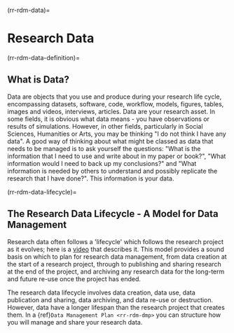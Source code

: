 (rr-rdm-data)=
# Research Data

(rr-rdm-data-definition)=
## What is Data?

Data are objects that you use and produce during your research life cycle, encompassing datasets, software, code, workflow, models, figures, tables, images and videos, interviews, articles. 
Data are your research asset. 
In some fields, it is obvious what data means - you have observations or results of simulations. 
However, in other fields, particularly in Social Sciences, Humanities or Arts, you may be thinking "I do not think I have any data". 
A good way of thinking about what might be classed as data that needs to be managed is to ask yourself the questions: "What is the information that I need to use and write about in my paper or book?", "What information would I need to back up my conclusions?" and "What information is needed by others to understand and possibly replicate the research that I have done?". 
This information is your data.

(rr-rdm-data-lifecycle)=
## The Research Data Lifecycle - A Model for Data Management

Research data often follows a 'lifecycle' which follows the research project as it evolves; here is a
[video](https://www.youtube.com/watch?v=-wjFMMQD3UA) that describes it. 
This model provides a sound basis on which to plan for research data management, from data creation at the start of a research project, through to publishing and sharing research at the end of the project, and archiving any research data for the long-term and future re-use once the project has ended.

The research data lifecycle involves data creation, data use, data publication and sharing, data archiving, and data re-use or destruction. 
However, data have a longer lifespan than the research project that creates them. In a  {ref}`Data Management Plan <rr-rdm-dmp>` you can structure how you will manage and share your research data.
